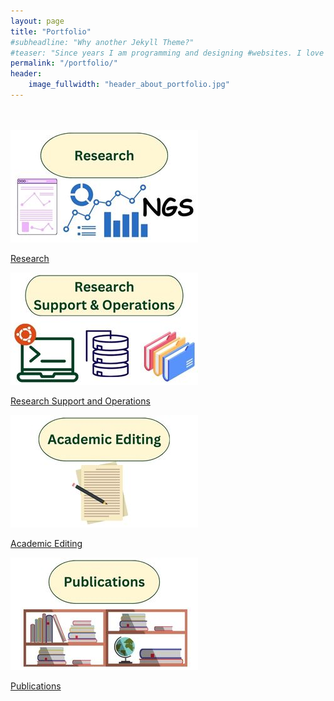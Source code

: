 ```yaml
---
layout: page
title: "Portfolio"
#subheadline: "Why another Jekyll Theme?"
#teaser: "Since years I am programming and designing #websites. I love to work with open source tools and #learn via code from others. This time I want to try to #give something back..."
permalink: "/portfolio/"
header:
    image_fullwidth: "header_about_portfolio.jpg"
---
```


<br />
<br />

<div class="row">
  <div class="medium-4 column">
    <a href="research/index.html"><img src="../images/portfolio-research.jpg"></a>
    <p><a href="research/index.html">Research</a></p>
  </div>

  <div class="medium-4 column">
    <a href="research-operations/index.html"><img src="../images/portfolio-Rsupport.jpg"></a>
    <p><a href="research-operations/index.html">Research Support and Operations</a></p>
  </div>

  <div class="medium-4 column">
    <a href="editing/index.html"><img src="../images/portfolio-editing.jpg"></a>
    <p><a href="editing/index.html">Academic Editing</a></p>
  </div>
</div>

<div class="row">
  <div class="medium-4 column">
    <a href="publications/index.html"><img src="../images/portfolio-publications.jpg"></a>
    <p><a href="publications/index.html">Publications</a></p>
  </div>
</div>

